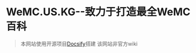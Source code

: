 # WeMC.US.KG--致力于打造最全WeMC百科

> 本网站使用开源项目[Docsify](https://github.com/docsifyjs/docsify/)搭建
该网站非官方wiki

